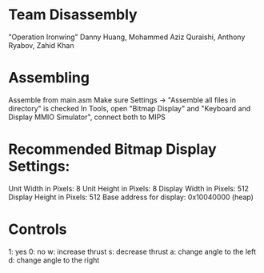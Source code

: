 # Team Disassembly

"Operation Ironwing"
Danny Huang, Mohammed Aziz Quraishi, Anthony Ryabov, Zahid Khan

# Assembling
Assemble from main.asm
Make sure Settings -> "Assemble all files in directory" is checked
In Tools, open "Bitmap Display" and "Keyboard and Display MMIO Simulator", connect both to MIPS

# Recommended Bitmap Display Settings:
Unit Width in Pixels: 8
Unit Height in Pixels: 8
Display Width in Pixels: 512
Display Height in Pixels: 512
Base address for display: 0x10040000 (heap)

# Controls
1: yes
0: no
w: increase thrust
s: decrease thrust
a: change angle to the left
d: change angle to the right
